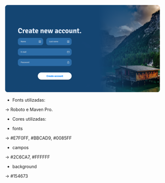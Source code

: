 <div>
    <img src="Page_create_account.png">
</div>

- Fonts utilizadas:

-> Roboto e Maven Pro.

- Cores utilizadas:

- fonts

-> #E7F0FF, #BBCAD9, #0085FF

- campos

-> #2C6CA7, #FFFFFF

- background

-> #154673